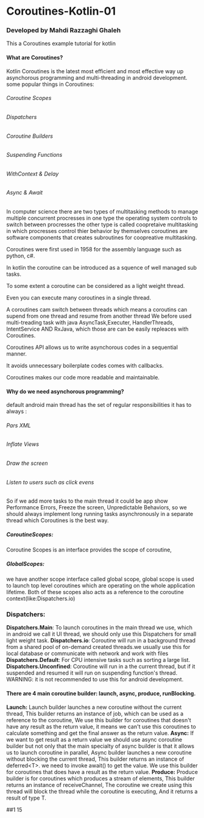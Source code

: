 # Coroutines-Kotlin-01

### Developed by Mahdi Razzaghi Ghaleh
This a Coroutines example tutorial for kotlin


#### What are Coroutines?
Kotlin Coroutines is the latest most efficient and most effective way up asynchorous programming and multi-threading in android development.
some popular things in Coroutines:
###### Coroutine Scopes
###### Dispatchers
###### Coroutine Builders
###### Suspending Functions
###### WithContext & Delay
###### Async & Await

In computer science there are two types of multitasking methods to manage multiple
concurrent procresses in one type the operating system controls to switch between procresses
 the other type is called coopretaive multitasking in which procresses control thier
  behavior by themselves coroutines are software components that creates subroutines for coopreative multitasking.

Coroutines were first used in 1958 for the assembly language such as python, c#.

In kotlin the coroutine can be introduced as a squence of well managed sub tasks.

To some extent a coroutine can be considered as a light weight thread.

Even you can execute many coroutines in a single thread.

A coroutines cam switch between threads which means a coroutins can supend from one thread and resume from another thread
We before used multi-treading task with java AsyncTask,Executer, HandlerThreads, IntentService AND RxJava, which those are can be easily repleaces with Coroutines.

Coroutines API allows us to write asynchorous codes in a sequential manner.

It avoids unnecessary boilerplate codes comes with callbacks.

Coroutines makes our code more readable and maintainable.

#### Why do we need asynchorous programming?
default android main thread has the set of regular responsibilities it has to always :
###### Pars XML
###### Inflate Views
###### Draw the screen
###### Listen to users such as click evens
So if we add more tasks to the main thread it could be app show Performance Errors, Freeze the screen, Unpredictable Behaviors,
so we should always implement long running tasks asynchronously in a separate thread which Coroutines is the best way.



##### CoroutineScopes:
Coroutine Scopes is an interface provides the scope of coroutine,
##### GlobalScopes:
we have another scope interface called global scope,
 global scope is used to launch top level coroutines which are operating on the whole application lifetime.
 Both of these scopes also acts as a reference to the coroutine context(like:Dispatchers.io)
 ### Dispatchers:
 **Dispatchers.Main**: To launch coroutines in the main thread we use, which in android we call it UI thread, we should only use this Dispatchers for small light weight task.
 **Dispatchers.io**: Coroutine will run in a background thread from a shared pool of on-demand created threads.we usually use this for local database or communicate with network and work with files
 **Dispatchers.Default**:  For CPU intensive tasks such as sorting a large list.
 **Dispatchers.Unconfined**: Coroutine will run in a the current thread, but if it suspended and resumed it will run on suspending function's thread. WARNING: it is not recommended to use this for android development.





 #### There are 4 main coroutine builder:  launch, async, produce, runBlocking.
 **Launch:** Launch builder launches a new coroutine without the current thread, This builder returns an instance of job,
  which can be used as a reference to the coroutine,
 We use this builder for coroutines  that doesn't have any result as the return value, it means we can't use this coroutines to calculate something and get the final answer as the return value.
 **Async:** If we want to get result as a return value we should use async coroutine builder but not only that the main specialty of async builder is that it allows us to launch coroutine in parallel,
  Async builder launches a new coroutine without blocking the current thread,
 This builder returns an instance of deferred<T\>. we need to invoke await() to get the value. We use this builder for coroutines that does have a result as the return value.
 **Produce:** Produce builder is for coroutines which produces a stream of elements,
This builder returns an instance of receiveChannel, The coroutine we create using this thread will block the thread while the coroutine is executing, And it returns a result of type T.

##1 15